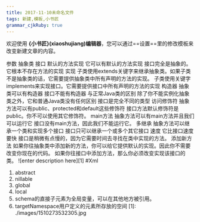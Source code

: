 ```yaml
---
title: 2017-11-10未命名文件 
tags: 新建,模板,小书匠
grammar_cjkRuby: true
---
```



欢迎使用 **{小书匠}(xiaoshujiang)编辑器**，您可以通过==设置==里的修改模板来改变新建文章的内容。

参数	抽象类	接口
默认的方法实现	它可以有默认的方法实现	接口完全是抽象的。它根本不存在方法的实现
实现	子类使用extends关键字来继承抽象类。如果子类不是抽象类的话，它需要提供抽象类中所有声明的方法的实现。	子类使用关键字implements来实现接口。它需要提供接口中所有声明的方法的实现
构造器	抽象类可以有构造器	接口不能有构造器
与正常Java类的区别	除了你不能实例化抽象类之外，它和普通Java类没有任何区别	接口是完全不同的类型
访问修饰符	抽象方法可以有public、protected和default这些修饰符	接口方法默认修饰符是public。你不可以使用其它修饰符。
main方法	抽象方法可以有main方法并且我们可以运行它	接口没有main方法，因此我们不能运行它。
多继承	抽象方法可以继承一个类和实现多个接口	接口只可以继承一个或多个其它接口
速度	它比接口速度要快	接口是稍微有点慢的，因为它需要时间去寻找在类中实现的方法。
添加新方法	如果你往抽象类中添加新的方法，你可以给它提供默认的实现。因此你不需要改变你现在的代码。	如果你往接口中添加方法，那么你必须改变实现该接口的类。
![enter description here][1]
  #Xml
  1. abstract
  2. nillable
  3. global
  4. local
  5. schema的直接子元素为全局变量，可以在其他地方被引用。
  6. targetNamespace用户定义的元素所存放的空间
  [1]: ./images/1510273532305.jpg